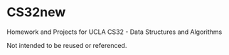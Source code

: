 # CS32new

Homework and Projects for UCLA CS32 - Data Structures and Algorithms

Not intended to be reused or referenced.

